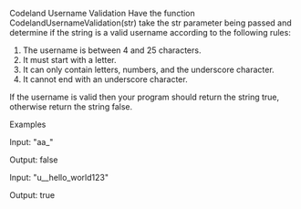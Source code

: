 Codeland Username Validation
Have the function CodelandUsernameValidation(str) take the str parameter being passed
and determine if the string is a valid username according to the following rules:

1. The username is between 4 and 25 characters.
2. It must start with a letter.
3. It can only contain letters, numbers, and the underscore character.
4. It cannot end with an underscore character.

If the username is valid then your program should return the string true, otherwise 
return the string false.

Examples

Input: "aa_"

Output: false

Input: "u__hello_world123"

Output: true
